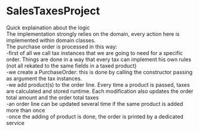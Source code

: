 # SalesTaxesProject <br />
Quick explaination about the logic <br />
The implementation strongly relies on the domain, every action here is implemented within domain classes. <br />
The purchase order is processed in this way: <br />
-first of all we call tax instances that we are going to need for a specific order. Things are done in a way that every tax can implement his own rules (not all rekated to the same fields in a taxed product) <br />
-we create a PurchaseOrder: this is done by calling the constructor passing as argument the tax instances. <br />
-we add product(s) to the order line. Every time a product is passed, taxes are calculated and stored runtime. Each modification also updates the order total amount and the order total taxes <br />
-an order line can be updated several time if the same product is added more than once <br />
-once the adding of product is done, the order is printed by a dedicated service <br />
